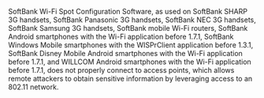 SoftBank Wi-Fi Spot Configuration Software, as used on SoftBank SHARP 3G handsets, SoftBank Panasonic 3G handsets, SoftBank NEC 3G handsets, SoftBank Samsung 3G handsets, SoftBank mobile Wi-Fi routers, SoftBank Android smartphones with the Wi-Fi application before 1.7.1, SoftBank Windows Mobile smartphones with the WISPrClient application before 1.3.1, SoftBank Disney Mobile Android smartphones with the Wi-Fi application before 1.7.1, and WILLCOM Android smartphones with the Wi-Fi application before 1.7.1, does not properly connect to access points, which allows remote attackers to obtain sensitive information by leveraging access to an 802.11 network.